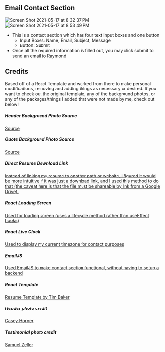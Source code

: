## Email Contact Section
![Screen Shot 2021-05-17 at 8 32 37 PM](https://user-images.githubusercontent.com/45413260/118586428-92e96200-b74f-11eb-8550-27477d6c903c.png)
![Screen Shot 2021-05-17 at 8 53 49 PM](https://user-images.githubusercontent.com/45413260/118587837-1c019880-b752-11eb-8b69-30c0a5fad80e.png)
- This is a contact section which has four text input boxes and one button
  - Input Boxes: Name, Email, Subject, Message
  - Button: Submit 
- Once all the required information is filled out, you may click submit to send an email to Raymond

## Credits
Based off of a React Template and worked from there to make personal modifications, removing and adding things as necessary or desired.
If you want to check out the original template, any of the background photos, or any of the packages/things I added that were not made by me, check out below!

##### Header Background Photo Source
<a href="https://wallpapercave.com/w/wp2394189">Source</a>

##### Quote Background Photo Source
<a href="https://wallpapercave.com/w/wp3436956">Source</a>

##### Direct Resume Download Link
<a href="https://www.youtube.com/watch?v=lebCH3l6ePc">Instead of linking my resume to another path or website, I figured it would be more intuitive if it was just a download link, and I used this method to do that (the caveat here is that the file must be shareable by link from a Google Drive).</a>

##### React Loading Screen
<a href="https://github.com/nguyenbathanh/react-loading-screen">Used for loading screen (uses a lifecycle method rather than useEffect hooks)</a>

##### React Live Clock
<a href="https://www.npmjs.com/package/react-live-clock">Used to display my current timezone for contact purposes</a>

##### EmailJS
<a href="https://www.emailjs.com/">Used EmailJS to make contact section functional, without having to setup a backend</a>

##### React Template
<a href="https://github.com/tbakerx/react-resume-template">Resume Template by Tim Baker</a>

##### Header photo credit
<a href="https://unsplash.com/@mischievous_penguins?utm_medium=referral&amp;utm_campaign=photographer-credit&amp;utm_content=creditBadge">Casey Horner</a>

##### Testimonial photo credit
<a href="https://unsplash.com/@samuelzeller?utm_medium=referral&amp;utm_campaign=photographer-credit&amp;utm_content=creditBadge">Samuel Zeller</a>
